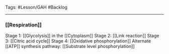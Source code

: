 Tags: #Lesson/GAH #Backlog 

---
### [[Respiration]]
Stage 1: [[Glycolysis]] in the [[Cytoplasm]]
Stage 2: [[Link reaction]]
Stage 3: [[Citric acid cycle]]
Stage 4: [[Oxidative phosphorylation]]
Alternate [[ATP]] synthesis pathway: [[Substrate level phosphorylation]]
